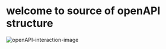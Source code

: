 # welcome to source of openAPI structure

![openAPI-interaction-image](./images/cove-page-image1.jpg)

